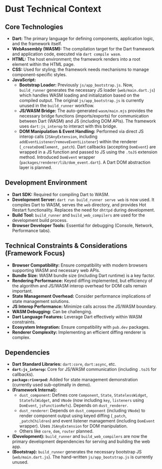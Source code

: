 # Dust Technical Context

## Core Technologies

- **Dart:** The primary language for defining components, application logic, and
  the framework itself.
- **WebAssembly (WASM):** The compilation target for the Dart framework and
  application code, executed via `dart compile wasm`.
- **HTML:** The host environment; the framework renders into a root element
  within the HTML page.
- **CSS:** Used for styling; the framework needs mechanisms to manage
  component-specific styles.
- **JavaScript:**
  - **Bootstrap Loader:** Previously `js/app_bootstrap.js`. Now, `build_runner`
    generates the necessary JS loader (`web/main.dart.js`) which handles WASM
    loading and initialization based on the compiled output. The original
    `js/app_bootstrap.js` is currently unused in the `build_runner` workflow.
  - **JS/WASM Bridge:** The auto-generated `wasm/main.mjs` provides the
    necessary bridge functions (imports/exports) for communication between Dart
    (WASM) and JS (including DOM APIs). The framework uses `dart:js_interop` to
    interact with this bridge.
  - **DOM Manipulation & Event Handling:** Performed via direct JS interop calls
    (`JSAnyExtension`, including `addEventListener`/`removeEventListener`)
    within the renderer (`_createDomElement`, `_patch`). Dart callbacks
    (accepting `DomEvent`) are wrapped in a JS function and passed to JS using
    the `.toJS` extension method. Introduced `DomEvent` wrapper
    (`packages/renderer/lib/dom_event.dart`). A Dart DOM abstraction layer is
    planned.

## Development Environment

- **Dart SDK:** Required for compiling Dart to WASM.
- **Development Server:** `dart run build_runner serve web` is now used. It
  compiles Dart to WASM, serves the `web` directory, and provides Hot Restart
  functionality. Replaces the need for `dhttpd` during development.
- **Build Tool:** `build_runner` and `build_web_compilers` are used for the
  development build process.
- **Browser Developer Tools:** Essential for debugging (Console, Network,
  Performance tabs).

## Technical Constraints & Considerations (Framework Focus)

- **Browser Compatibility:** Ensure compatibility with modern browsers
  supporting WASM and necessary web APIs.
- **Bundle Size:** WASM bundle size (including Dart runtime) is a key factor.
- **Rendering Performance:** Keyed diffing implemented, but efficiency of the
  algorithm and JS/WASM interop overhead for DOM calls remain important.
- **State Management Overhead:** Consider performance implications of state
  management solutions.
- **JS Interop Performance:** Minimize calls across the JS/WASM boundary.
- **WASM Debugging:** Can be challenging.
- **Dart Language Features:** Leverage Dart effectively within WASM constraints.
- **Ecosystem Integration:** Ensure compatibility with `pub.dev` packages.
- **Renderer Complexity:** Implementing an efficient diffing renderer is
  complex.

## Dependencies

- **Dart Standard Libraries:** `dart:core`, `dart:async`, etc.
- **`dart:js_interop`:** Core for JS/WASM communication (including `.toJS` for
  callbacks).
- **`package:riverpod`:** Added for state management demonstration (currently
  used sub-optimally in demo).
- **(Framework Internal):**
  - `dust_component`: Defines core `Component`, `State`, `StatelessWidget`,
    `StatefulWidget`, and `VNode` (now including `key`, `listeners` using
    `DomEvent`, `jsFunctionRefs`). Depends on `dust_renderer`.
  - `dust_renderer`: Depends on `dust_component` (including `VNode`) to render
    component output using keyed diffing (`_patch`, `_patchChildren`) and event
    listener management (including `DomEvent` wrapper). Uses `JSAnyExtension`
    for DOM manipulation.
  - Others like `core`, `dom`, `router` planned.
- **(Development):** `build_runner` and `build_web_compilers` are now the
  primary development dependencies for serving and building the web app.
- **(Bootstrap):** `build_runner` generates the necessary bootstrap JS
  (`web/main.dart.js`). The hand-written `js/app_bootstrap.js` is currently
  unused.
